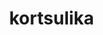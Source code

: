 # kortsulika
<!doctype html> 
<html lang="en"> 
<head> 
    <meta charset="UTF-8" />
    <title>Phaser 3 Game</title>
    <script src="//cdn.jsdelivr.net/npm/phaser@3.11.0/dist/phaser.js"></script>
    <style type="text/css">
        body {
            margin: 0;
        }
    </style>
</head>
<body>

<script>

    var config = {
        type: Phaser.AUTO,
        width: 800,
        height: 600,
        physics: {
        default: 'arcade',
        arcade: {
            gravity: { y: 300 },
            debug: false
        }
    },
        
        scene: {
            preload: preload,
            create: create,
            update: update
        }
    };

    var game = new Phaser.Game(config);

    function preload ()

{
    this.load.image('yakuub', 'assets/yakuub.webp');
    this.load.image('ground', 'assets/platform.png');
    this.load.image('ES', 'assets/kortsu.jpg');
    this.load.image('bomb', 'assets/bomb.png');
    this.load.spritesheet('dude', 
        'assets/lika.jpg',
        { frameWidth: 68, frameHeight: 85 }
    );
}
    
var platforms;

    function create ()
    
{
    this.add.image(400, 280, 'yakuub');
    

    platforms = this.physics.add.staticGroup();

    platforms.create(400, 568, 'ground').setScale(2).refreshBody();

    platforms.create(600, 400, 'ground');
    platforms.create(50, 250, 'ground');
    platforms.create(750, 220, 'ground');

    player = this.physics.add.sprite(100, 450, 'dude');

    this.physics.add.collider(player, platforms);

player.setBounce(0.2);
player.setCollideWorldBounds(true);

this.anims.create({
    key: 'left',
    frames: this.anims.generateFrameNumbers('dude', { start: 0, end: 3 }),
    frameRate: 10,
    repeat: -1
});

this.anims.create({
    key: 'turn',
    frames: [ { key: 'dude', frame: 4 } ],
    frameRate: 20
});

this.anims.create({
    key: 'right',
    frames: this.anims.generateFrameNumbers('dude', { start: 0, end: 3 }),
    frameRate: 10,
    repeat: -1
});

ES = this.physics.add.group({
    key: 'ES',
    repeat: 20,
    setXY: { x: 12, y: 2, stepX: 70 }
});

ES.children.iterate(function (child) {

    child.setBounceY(Phaser.Math.FloatBetween(0.4, 0.8));

});

this.physics.add.collider(ES, platforms);

this.physics.add.overlap(player, ES, collectES, null, this);

var score = 0;
var scoreText;

scoreText = this.add.text(16, 16, 'score: 0', { fontSize: '32px', fill: '#ffffff' });

function collectES (player, ES)
{
    ES.disableBody(true, true);

    score += 69;
    scoreText.setText('Score: ' + score);
}

bombs = this.physics.add.group();

this.physics.add.collider(bombs, platforms);

this.physics.add.collider(player, bombs, hitBomb, null, this);

function hitBomb (player, bomb)
{
    this.physics.pause();

    player.setTint(0xff0000);

    player.anims.play('turn');

    gameOver = true;
}

}

    function update ()
    {
    cursors = this.input.keyboard.createCursorKeys();
        if (cursors.left.isDown)
{
    player.setVelocityX(-160);

    player.anims.play('left', true);
}
else if (cursors.right.isDown)
{
    player.setVelocityX(160);

    player.anims.play('right', true);
}
else
{
    player.setVelocityX(0);

    player.anims.play('turn');
}

if (cursors.up.isDown && player.body.touching.down)
{
    player.setVelocityY(-330);
}

    }



</script>

</body>
</html>
